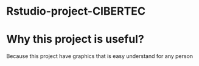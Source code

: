 # Rstudio-project-CIBERTEC

# Why this project is useful?
Because this project have graphics that is easy understand for any person
